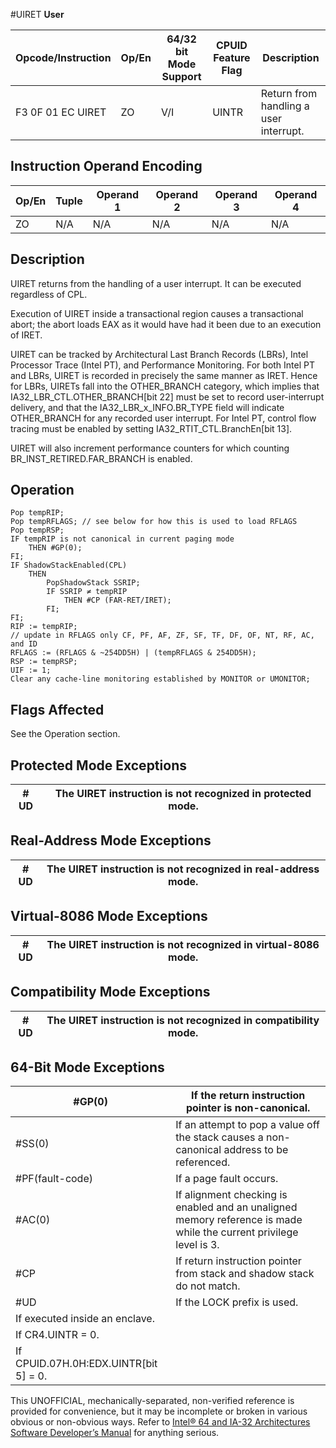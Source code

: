 #UIRET
**User**

| Opcode/Instruction | Op/En | 64/32 bit Mode Support | CPUID Feature Flag | Description                            |
| ------------------ | ----- | ---------------------- | ------------------ | -------------------------------------- |
| F3 0F 01 EC UIRET  | ZO    | V/I                    | UINTR              | Return from handling a user interrupt. |

## Instruction Operand Encoding

| Op/En | Tuple | Operand 1 | Operand 2 | Operand 3 | Operand 4 |
| ----- | ----- | --------- | --------- | --------- | --------- |
| ZO    | N/A   | N/A       | N/A       | N/A       | N/A       |

## Description

UIRET returns from the handling of a user interrupt. It can be executed regardless of CPL.

Execution of UIRET inside a transactional region causes a transactional abort; the abort loads EAX as it would have had it been due to an execution of IRET.

UIRET can be tracked by Architectural Last Branch Records (LBRs), Intel Processor Trace (Intel PT), and Performance Monitoring. For both Intel PT and LBRs, UIRET is recorded in precisely the same manner as IRET. Hence for LBRs, UIRETs fall into the OTHER_BRANCH category, which implies that IA32_LBR_CTL.OTHER_BRANCH[bit 22] must be set to record user-interrupt delivery, and that the IA32_LBR_x_INFO.BR_TYPE field will indicate OTHER_BRANCH for any recorded user interrupt. For Intel PT, control flow tracing must be enabled by setting IA32_RTIT_CTL.BranchEn[bit 13].

UIRET will also increment performance counters for which counting BR_INST_RETIRED.FAR_BRANCH is enabled.

## Operation

```
Pop tempRIP;
Pop tempRFLAGS; // see below for how this is used to load RFLAGS
Pop tempRSP;
IF tempRIP is not canonical in current paging mode
    THEN #​​​​GP(0);
FI;
IF ShadowStackEnabled(CPL)
    THEN
        PopShadowStack SSRIP;
        IF SSRIP ≠ tempRIP
            THEN #​CP (FAR-RET/IRET);
        FI;
FI;
RIP := tempRIP;
// update in RFLAGS only CF, PF, AF, ZF, SF, TF, DF, OF, NT, RF, AC, and ID
RFLAGS := (RFLAGS & ~254DD5H) | (tempRFLAGS & 254DD5H);
RSP := tempRSP;
UIF := 1;
Clear any cache-line monitoring established by MONITOR or UMONITOR;

```

## Flags Affected

See the Operation section.

## Protected Mode Exceptions

| #​​​UD | The UIRET instruction is not recognized in protected mode. |
| ------ | ---------------------------------------------------------- |

## Real-Address Mode Exceptions

| #​​​UD | The UIRET instruction is not recognized in real-address mode. |
| ------ | ------------------------------------------------------------- |

## Virtual-8086 Mode Exceptions

| #​​​UD | The UIRET instruction is not recognized in virtual-8086 mode. |
| ------ | ------------------------------------------------------------- |

## Compatibility Mode Exceptions

| #​​​UD | The UIRET instruction is not recognized in compatibility mode. |
| ------ | -------------------------------------------------------------- |

## 64-Bit Mode Exceptions

| \#​​​​GP(0)                           | If the return instruction pointer is non-canonical.                                                                |
| ------------------------------------- | ------------------------------------------------------------------------------------------------------------------ |
| \#​​​​​SS(0)                          | If an attempt to pop a value off the stack causes a non-canonical address to be referenced.                        |
| \#​PF(fault-code)                     | If a page fault occurs.                                                                                            |
| \#​AC(0)                              | If alignment checking is enabled and an unaligned memory reference is made while the current privilege level is 3. |
| \#​CP                                 | If return instruction pointer from stack and shadow stack do not match.                                            |
| #​​​UD                                | If the LOCK prefix is used.                                                                                        |
| If executed inside an enclave.        |
| If CR4.UINTR = 0.                     |
| If CPUID.07H.0H:EDX.UINTR[bit 5] = 0. |

This UNOFFICIAL, mechanically-separated, non-verified reference is provided for convenience, but it may be
incomplete or broken in various obvious or non-obvious
ways. Refer to [Intel® 64 and IA-32 Architectures Software Developer’s Manual](https://software.intel.com/en-us/download/intel-64-and-ia-32-architectures-sdm-combined-volumes-1-2a-2b-2c-2d-3a-3b-3c-3d-and-4) for anything serious.
